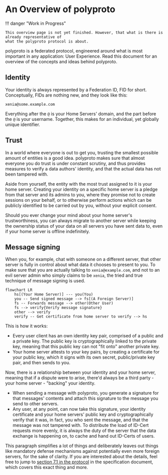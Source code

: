 # An Overview of polyproto

!!! danger "Work in Progress"

    This overview page is not yet finished. However, that what is there is already representative of
    what the polyproto protocol is about.

polyproto is a federated protocol, engineered around what is most important in any application: User Experience.
Read this document for an overview of the concepts and ideas behind polyproto.

## Identity

Your identity is always represented by a Federation ID, FID for short. Conceptually, FIDs are nothing new,
and they look like this: 

`xenia@some.example.com`

Everything after the `@` is your Home Servers' domain, and the part before the `@` is your username.
Together, this makes for an individual, yet globally unique identifier.



## Trust

In a world where everyone is out to get you, trusting the smallest possible amount of entities is a good
idea. polyproto makes sure that almost everyone you do trust is under constant scrutiny, and thus provides
measures to verify a data authors' identity, and that the actual data has not been tampered with.

Aside from yourself, the entity with the most trust assigned to it is your home server. Creating your
identity on a specific home server is a pledge from that server and its admins to you, where they promise
not to create sessions on your behalf, or to otherwise perform actions which can be publicly identified
to be carried out by you, without your explicit consent.

Should you ever change your mind about your home server's trustworthiness, you can always migrate to another
server while keeping the ownership status of your data on all servers you have sent data to, even if
your home server is offline indefinitely.

## Message signing

When you, for example, chat with someone on a different server, that other server is fully in control
about what data it chooses to present to you. To make sure that you are actually talking to `xenia@example.com`,
and not to an evil server admin who simply claims to be `xenia`, the tried and true technique of
message signing is used. 

```mermaid
flowchart LR
    hs[(Your Home Server)] --- you(You)
    you -- Send signed message --> fs[(A Foreign Server)]
    fs -- Forwards message --> other(Other User)
    fs --> verify{Verify message signature}
    other --> verify
    verify -- Get certificate from home server to verify --> hs
```

This is how it works:

- Every user client has an own identity key pair, comprised of a public and a private key. The public
  key is cryptographically linked to the private key, meaning that this public key can not "fit onto"
  another private key.
- Your home server attests to your key pairs, by creating a certificate for your public key, which it
  signs with its own secret, public/private key pair, and then sends to you.

Now, there is a relationship between your identity and your home server, meaning that if a dispute were
to arise, there'd always be a third party - your home server - "backing" your identity.

- When sending a message with polyproto, you generate a signature for that messages' contents and attach
  this signature to the message you send to other servers. 
- Any user, at any point, can now take this signature, your identity certificate and your home servers'
  public key and cryptographically verify that it was, in fact, you who sent the message, and that the
  message was not tampered with. To distribute the load of ID-Cert requests more evenly, it is always
  the duty of the server that the data exchange is happening on, to cache and hand out ID-Certs of users.

This paragraph simplifies a lot of things and deliberately leaves out things like mandatory defense mechanisms
against potentially even more foreign servers, for the sake of clarity. If you are interested about the
details, feel free to jump to 
[section 7.1 in the protocol](/Protocol%20Specifications/core/#71-home-server-signed-certificates-for-public-client-identity-keys-id-cert)
in the specification document, which covers this exact thing and more.